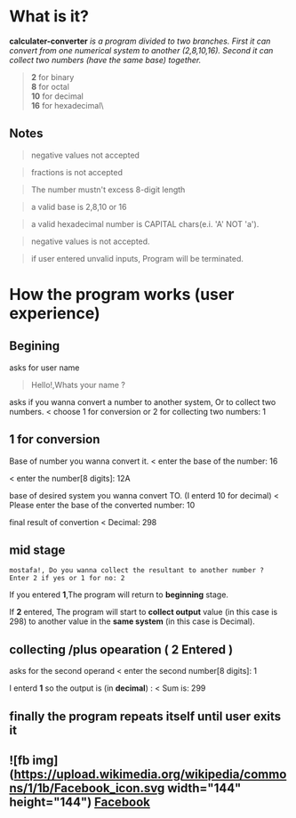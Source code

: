 # What is it?

**calculater-converter**
_is a program divided to two branches. First it can convert from one numerical system to another (2,8,10,16). Second it can collect two numbers (have the same base) together._

>**2** for binary\
>**8** for octal\
>**10** for decimal\
>**16** for hexadecimal\

## Notes
>negative values not accepted

>fractions is not accepted

>The number mustn't excess 8-digit length

>a valid base is 2,8,10 or 16

>a valid hexadecimal number is CAPITAL chars(e.i. 'A' NOT 'a').

>negative values is not accepted.

>if user entered unvalid inputs, Program will be terminated.

# How the program works (user experience)

## Begining 

asks for user name
>Hello!,Whats your name ?

asks if you wanna convert a number to another system, Or to collect two numbers.
< choose 1 for conversion or 2 for collecting two numbers: 1

## 1 for conversion 

Base of number you wanna convert it.
< enter the base of the number: 16

< enter the number[8 digits]: 12A

base of desired system you wanna convert TO. (I enterd 10 for decimal)
< Please enter the base of the converted number: 10

final result of convertion
< Decimal: 298

## mid stage 

```
mostafa!, Do you wanna collect the resultant to another number ?
Enter 2 if yes or 1 for no: 2
```

If you entered **1**,The program will return to **beginning** stage.

If **2** entered, The program will start to **collect output** value (in this case is 298) to another value in the **same system** (in this case is Decimal).


## collecting /plus opearation ( 2 Entered )

asks for the second operand 
< enter the second number[8 digits]: 1

I enterd **1** so the output is (in **decimal**) :
< Sum is: 299

## finally the program repeats itself until user exits it

## ![fb img](https://upload.wikimedia.org/wikipedia/commons/1/1b/Facebook_icon.svg width="144" height="144") [Facebook](https://www.facebook.com/profile.php?id=100006473238307)
